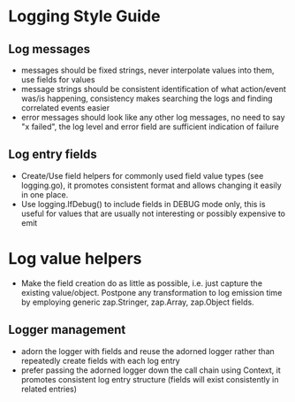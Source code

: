 # Logging Style Guide

## Log messages
* messages should be fixed strings, never interpolate values into them, use fields for values
* message strings should be consistent identification of what action/event was/is happening, consistency makes searching the logs and finding correlated events easier
* error messages should look like any other log messages, no need to say "x failed", the log level and error field are sufficient indication of failure

## Log entry fields
* Create/Use field helpers for commonly used field value types (see logging.go), it promotes consistent format and allows changing it easily in one place.
* Use logging.IfDebug() to include fields in DEBUG mode only, this is useful for values that are usually not interesting or possibly expensive to emit

# Log value helpers
* Make the field creation do as little as possible, i.e. just capture the existing value/object. Postpone any transformation to log emission time by employing generic zap.Stringer, zap.Array, zap.Object fields.

## Logger management
* adorn the logger with fields and reuse the adorned logger rather than repeatedly create fields with each log entry
* prefer passing the adorned logger down the call chain using Context, it promotes consistent log entry structure (fields will exist consistently in related entries)

